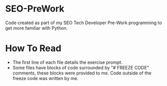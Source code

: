 # SEO-PreWork
Code created as part of my SEO Tech Developer Pre-Work programming to get more familiar with Python.

# How To Read
- The first line of each file details the exercise prompt.
- Some files have blocks of code surrounded by "# FREEZE CODE" comments, these blocks were provided to me. Code outside of the freeze code was written by me.
